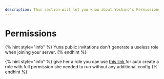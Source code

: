 ```yaml
---
description: This section will let you know about Yoshino's Permissions
---
```


# Permissions

{% hint style="info" %}
Yuna public invitations don't generate a useless role when joining your server.
{% endhint %}

{% hint style="info" %}
give her a role you can use [this link ](https://discord.com/oauth2/authorize?client\_id=802008378271989802\&scope=bot\&permissions=66321471)for auto create a role with full permission she needed to run without any additional config
{% endhint %}
